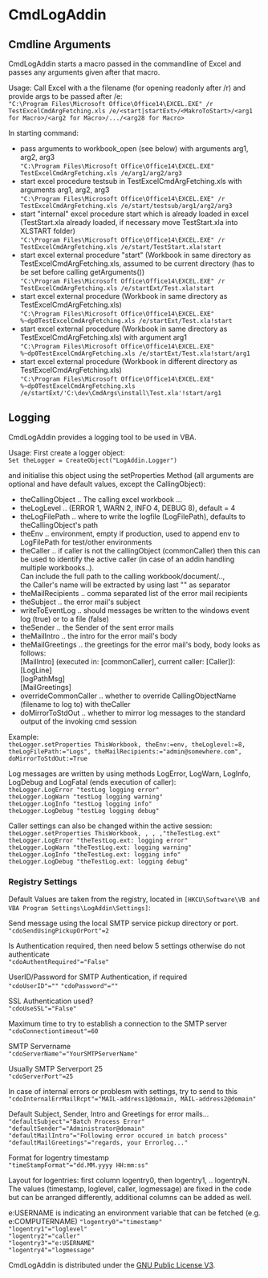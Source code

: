 # CmdLogAddin

## Cmdline Arguments

CmdLogAddin starts a macro passed in the commandline of Excel and passes any arguments given after that macro.  

Usage: Call Excel with a the filename (for opening readonly after /r) and provide args to be passed after /e:  
`"C:\Program Files\Microsoft Office\Office14\EXCEL.EXE" /r TestExcelCmdArgFetching.xls /e/<start|startExt>/<MakroToStart>/<arg1 for Macro>/<arg2 for Macro>/.../<arg28 for Macro>`

In starting command:  
* pass arguments to workbook_open (see below) with arguments arg1, arg2, arg3  
`"C:\Program Files\Microsoft Office\Office14\EXCEL.EXE" TestExcelCmdArgFetching.xls /e/arg1/arg2/arg3`
* start excel procedure testsub in TestExcelCmdArgFetching.xls with arguments arg1, arg2, arg3  
`"C:\Program Files\Microsoft Office\Office14\EXCEL.EXE" /r TestExcelCmdArgFetching.xls /e/start/testsub/arg1/arg2/arg3`
* start "internal" excel procedure start which is already loaded in excel (TestStart.xla already loaded, if necessary move TestStart.xla into XLSTART folder)  
`"C:\Program Files\Microsoft Office\Office14\EXCEL.EXE" /r TestExcelCmdArgFetching.xls /e/start/TestStart.xla!start`
* start excel external procedure "start" (Workbook in same directory as TestExcelCmdArgFetching.xls, assumed to be current directory (has to be set before calling getArguments())  
`"C:\Program Files\Microsoft Office\Office14\EXCEL.EXE" /r TestExcelCmdArgFetching.xls /e/startExt/Test.xla!start`
* start excel external procedure (Workbook in same directory as TestExcelCmdArgFetching.xls)  
`"C:\Program Files\Microsoft Office\Office14\EXCEL.EXE" %~dp0TestExcelCmdArgFetching.xls /e/startExt/Test.xla!start`
* start excel external procedure (Workbook in same directory as TestExcelCmdArgFetching.xls) with argument arg1  
`"C:\Program Files\Microsoft Office\Office14\EXCEL.EXE" %~dp0TestExcelCmdArgFetching.xls /e/startExt/Test.xla!start/arg1`
* start excel external procedure (Workbook in different directory as TestExcelCmdArgFetching.xls)  
`"C:\Program Files\Microsoft Office\Office14\EXCEL.EXE" %~dp0TestExcelCmdArgFetching.xls /e/startExt/'C:\dev\CmdArgs\install\Test.xla'!start/arg1`

## Logging

CmdLogAddin provides a logging tool to be used in VBA.  

Usage: First create a logger object:  
`Set theLogger = CreateObject("LogAddin.Logger")`

and initialise this object using the setProperties Method (all arguments are optional and have default values, except the CallingObject):  
* theCallingObject .. The calling excel workbook ...
* theLogLevel ..  (ERROR 1,  WARN 2, INFO 4, DEBUG 8), default = 4
* theLogFilePath .. where to write the logfile (LogFilePath), defaults to theCallingObject's path
* theEnv .. environment, empty if production, used to append env to LogFilePath for test/other environments
* theCaller .. if caller is not the callingObject (commonCaller) then this can be used to identify the active caller (in case of an addin handling multiple workbooks..).  
 Can include the full path to the calling workbook/document/..,  
 the Caller's name will be extracted by using last "\" as separator  
* theMailRecipients .. comma separated list of the error mail recipients
* theSubject .. the error mail's subject
* writeToEventLog .. should messages be written to the windows event log (true) or to a file (false)
* theSender .. the Sender of the sent error mails
* theMailIntro .. the intro for the error mail's body
* theMailGreetings .. the greetings for the error mail's body, body looks as follows:  
    [MailIntro] (executed in: [commonCaller], current caller: [Caller]):  
    [LogLine]  
    [logPathMsg]  
    [MailGreetings]  
* overrideCommonCaller .. whether to override CallingObjectName (filename to log to) with theCaller
* doMirrorToStdOut .. whether to mirror log messages to the standard output of the invoking cmd session

Example:  
`theLogger.setProperties ThisWorkbook, theEnv:=env, theLoglevel:=8, theLogFilePath:="Logs", theMailRecipients:="admin@somewhere.com", doMirrorToStdOut:=True`

Log messages are written by using methods LogError, LogWarn, LogInfo, LogDebug and LogFatal (ends execution of caller):  
`theLogger.LogError "testLog logging error"`  
`theLogger.LogWarn "testLog logging warning"`  
`theLogger.LogInfo "testLog logging info"`  
`theLogger.LogDebug "testLog logging debug"`  

Caller settings can also be changed within the active session:  
`theLogger.setProperties ThisWorkbook, , , ,"theTestLog.ext"`  
`theLogger.LogError "theTestLog.ext: logging error"`  
`theLogger.LogWarn "theTestLog.ext: logging warning"`  
`theLogger.LogInfo "theTestLog.ext: logging info"`  
`theLogger.LogDebug "theTestLog.ext: logging debug"`  

### Registry Settings 

Default Values are taken from the registry, located in `[HKCU\Software\VB and VBA Program Settings\LogAddin\Settings]`:  

Send message using the local SMTP service pickup directory or port.  
`"cdoSendUsingPickupOrPort"=2`

Is Authentication required, then need below 5 settings otherwise do not authenticate  
`"cdoAuthentRequired"="False"`

UserID/Password for SMTP Authentication, if required  
`"cdoUserID"=""`
`"cdoPassword"=""`

SSL Authentication used?  
`"cdoUseSSL"="False"`

Maximum time to try to establish a connection to the SMTP server  
`"cdoConnectiontimeout"=60`

SMTP Servername  
`"cdoServerName"="YourSMTPServerName"`

Usually SMTP Serverport 25  
`"cdoServerPort"=25`

In case of internal errors or problesm with settings, try to send to this  
`"cdoInternalErrMailRcpt"="MAIL-address1@domain, MAIL-address2@domain"`

Default Subject, Sender, Intro and Greetings for error mails...  
`"defaultSubject"="Batch Process Error"`  
`"defaultSender"="Administrator@domain"`  
`"defaultMailIntro"="Following error occured in batch process"`  
`"defaultMailGreetings"="regards, your Errorlog..."`  

Format for logentry timestamp  
`"timeStampFormat"="dd.MM.yyyy HH:mm:ss"`

Layout for logentries: first column logentry0, then logentry1, .. logentryN. The values (timestamp, loglevel, caller, logmessage) are fixed in the code but can be arranged differently, additional columns can be added as well.  

e:USERNAME is indicating an environment variable that can be fetched (e.g. e:COMPUTERNAME)
`"logentry0"="timestamp"`  
`"logentry1"="loglevel"`  
`"logentry2"="caller"`  
`"logentry3"="e:USERNAME"`  
`"logentry4"="logmessage"`  

CmdLogAddin is distributed under the [GNU Public License V3](http://www.gnu.org/copyleft/gpl.html).
